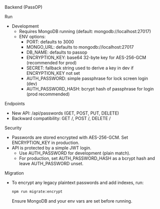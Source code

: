 Backend (PassOP)

Run

- Development
  - Requires MongoDB running (default: mongodb://localhost:27017)
  - ENV options:
    - PORT: defaults to 3000
    - MONGO_URL: defaults to mongodb://localhost:27017
    - DB_NAME: defaults to passop
    - ENCRYPTION_KEY: base64 32-byte key for AES-256-GCM (recommended for prod)
    - SECRET: fallback string used to derive a key in dev if ENCRYPTION_KEY not set
    - AUTH_PASSWORD: simple passphrase for lock screen login (dev)
    - AUTH_PASSWORD_HASH: bcrypt hash of passphrase for login (prod recommended)

Endpoints

- New API: /api/passwords (GET, POST, PUT, DELETE)
- Backward compatibility: GET /, POST /, DELETE /

Security

- Passwords are stored encrypted with AES-256-GCM. Set ENCRYPTION_KEY in production.
- API is protected by a simple JWT login.
  - Use AUTH_PASSWORD for development (plain match).
  - For production, set AUTH_PASSWORD_HASH as a bcrypt hash and leave AUTH_PASSWORD unset.

Migration

- To encrypt any legacy plaintext passwords and add indexes, run:
  ```zsh
  npm run migrate:encrypt
  ```
  Ensure MongoDB and your env vars are set before running.
